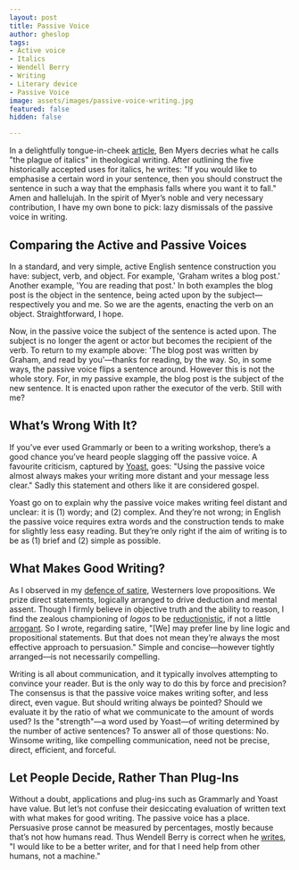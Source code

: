 ```yaml
---
layout: post
title: Passive Voice
author: gheslop
tags:
- Active voice
- Italics
- Wendell Berry
- Writing
- Literary device
- Passive Voice
image: assets/images/passive-voice-writing.jpg
featured: false
hidden: false

---
```

In a delightfully tongue-in-cheek [article](https://www.faith-theology.com/2016/06/the-plague-of-italics-its-causes.html "Plague of Italics"), Ben Myers decries what he calls "the plague of italics" in theological writing. After outlining the five historically accepted uses for italics, he writes: "If you would like to emphasise a certain word in your sentence, then you should construct the sentence in such a way that the emphasis falls where you want it to fall." Amen and hallelujah. In the spirit of Myer’s noble and very necessary contribution, I have my own bone to pick: lazy dismissals of the passive voice in writing.

## Comparing the Active and Passive Voices

In a standard, and very simple, active English sentence construction you have: subject, verb, and object. For example, 'Graham writes a blog post.' Another example, 'You are reading that post.' In both examples the blog post is the object in the sentence, being acted upon by the subject—respectively you and me. So we are the agents, enacting the verb on an object. Straightforward, I hope.

Now, in the passive voice the subject of the sentence is acted upon. The subject is no longer the agent or actor but becomes the recipient of the verb. To return to my example above: 'The blog post was written by Graham, and read by you'—thanks for reading, by the way. So, in some ways, the passive voice flips a sentence around. However this is not the whole story. For, in my passive example, the blog post is the subject of the new sentence. It is enacted upon rather the executor of the verb. Still with me?

## What’s Wrong With It?

If you’ve ever used Grammarly or been to a writing workshop, there’s a good chance you’ve heard people slagging off the passive voice. A favourite criticism, captured by [Yoast](https://yoast.com/the-passive-voice-what-is-it-and-how-to-avoid-it/ "What is the Passive Voice?"), goes: "Using the passive voice almost always makes your writing more distant and your message less clear." Sadly this statement and others like it are considered gospel.

Yoast go on to explain why the passive voice makes writing feel distant and unclear: it is (1) wordy; and (2) complex. And they’re not wrong; in English the passive voice requires extra words and the construction tends to make for slightly less easy reading. But they’re only right if the aim of writing is to be as (1) brief and (2) simple as possible.

## What Makes Good Writing?

As I observed in my [defence of satire](https://rekindle.co.za/content/2020-10-08-a-note-on-satire "Redeeming Satire"), Westerners love propositions. We prize direct statements, logically arranged to drive deduction and mental assent. Though I firmly believe in objective truth and the ability to reason, I find the zealous championing of _logos_ to be [reductionistic](https://rekindle.co.za/content/reflection-gods-grace-in-gilead-and-reductionism/ "Grace of God and Reductionism"), if not a little [arrogant](https://rekindle.co.za/content/2022-01-20-gilead-apologetics "A Cautionary Note On Apologetics"). So I wrote, regarding satire, "\[We\] may prefer line by line logic and propositional statements. But that does not mean they’re always the most effective approach to persuasion." Simple and concise—however tightly arranged—is not necessarily compelling.

Writing is all about communication, and it typically involves attempting to convince your reader. But is the only way to do this by force and precision? The consensus is that the passive voice makes writing softer, and less direct, even vague. But should writing always be pointed? Should we evaluate it by the ratio of what we communicate to the amount of words used? Is the "strength"—a word used by Yoast—of writing determined by the number of active sentences? To answer all of those questions: No. Winsome writing, like compelling communication, need not be precise, direct, efficient, and forceful.

## Let People Decide, Rather Than Plug-Ins

Without a doubt, applications and plug-ins such as Grammarly and Yoast have value. But let’s not confuse their desiccating evaluation of written text with what makes for good writing. The passive voice has a place. Persuasive prose cannot be measured by percentages, mostly because that’s not how humans read. Thus Wendell Berry is correct when he [writes](http://www.crosscurrents.org/berryspring2003.htm "Wendell Berry on Writing"), "I would like to be a better writer, and for that I need help from other humans, not a machine."